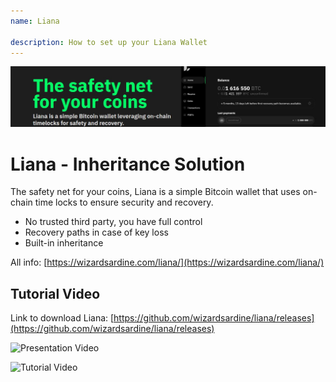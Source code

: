 ```yaml
---
name: Liana

description: How to set up your Liana Wallet
---
```


![cover](assets/cover.jpeg)

# Liana - Inheritance Solution

The safety net for your coins, Liana is a simple Bitcoin wallet that uses on-chain time locks to ensure security and recovery.

- No trusted third party, you have full control
- Recovery paths in case of key loss
- Built-in inheritance

All info: [https://wizardsardine.com/liana/](https://wizardsardine.com/liana/)

## Tutorial Video

Link to download Liana: [https://github.com/wizardsardine/liana/releases](https://github.com/wizardsardine/liana/releases)

![Presentation Video](https://youtu.be/siuLmQo1lM8)

![Tutorial Video](https://youtu.be/JrG4WMVPZDQ)
